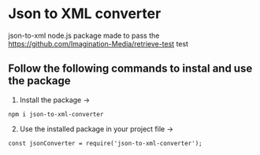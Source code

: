 # Json to XML converter

json-to-xml node.js package made to pass the https://github.com/Imagination-Media/retrieve-test test

## Follow the following commands to instal and use the package

1. Install the package ->

`npm i json-to-xml-converter`

2. Use the installed package in your project file ->

`const jsonConverter = require('json-to-xml-converter');`

